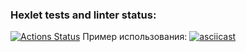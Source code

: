 ### Hexlet tests and linter status:
[![Actions Status](https://github.com/smoldering-adventure/python-project-50/actions/workflows/hexlet-check.yml/badge.svg)](https://github.com/smoldering-adventure/python-project-50/actions)
Пример использования:
[![asciicast](https://asciinema.org/a/7fpC3lA3BYYdN64L7ESZbT6Sr.svg)](https://asciinema.org/a/7fpC3lA3BYYdN64L7ESZbT6Sr)